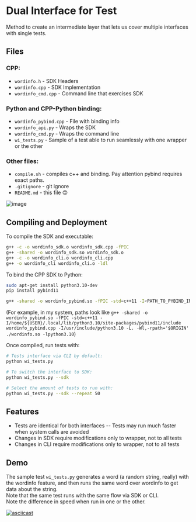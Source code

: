 
# Dual Interface for Test

Method to create an intermediate layer that lets us cover multiple interfaces with single tests.

## Files

### CPP:
* `wordinfo.h` - SDK Headers
* `wordinfo.cpp` - SDK Implementation
* `wordinfo_cmd.cpp` - Command line that exercises SDK

### Python and CPP-Python binding:
* `wordinfo_pybind.cpp` - File with binding info
* `wordinfo_api.py` - Wraps the SDK
* `wordinfo_cmd.py` - Wraps the command line
* `wi_tests.py` - Sample of a test able to run seamlessly with one wrapper or the other

### Other files:
* `compile.sh` - compiles c++ and binding. Pay attention pybind requires exact paths.
* `.gitignore` - git ignore
* `README.md` - this file 🙃

![image](https://github.com/sgershon/InterfacedTests/assets/10831143/25ead45c-bb8f-472b-83fc-1173014218da)

## Compiling and Deployment

To compile the SDK and executable:

```bash
g++ -c -o wordinfo_sdk.o wordinfo_sdk.cpp -fPIC
g++ -shared -o wordinfo_sdk.so wordinfo_sdk.o
g++ -c -o wordinfo_cli.o wordinfo_cli.cpp
g++ -o wordinfo_cli wordinfo_cli.o -ldl
```

To bind the CPP SDK to Python:

```bash
sudo apt-get install python3.10-dev
pip install pybind11

g++ -shared -o wordinfo_pybind.so -fPIC -std=c++11 -I<PATH_TO_PYBIND_INCLUDES> wordinfo_pybind.cpp -I<PATH_TO_PYTHON_INCLUDES> -L. -Wl,-rpath='$ORIGIN' <PATH_TO_WORDINFO_SO> -lpython3.10
```

(For example, in my system, paths look like `g++ -shared -o wordinfo_pybind.so -fPIC -std=c++11 -I/home/${USER}/.local/lib/python3.10/site-packages/pybind11/include wordinfo_pybind.cpp -I/usr/include/python3.10 -L. -Wl,-rpath='$ORIGIN' ./wordinfo.so -lpython3.10`)

Once compiled, run tests with:
```bash
# Tests interface via CLI by default:
python wi_tests.py

# To switch the interface to SDK:
python wi_tests.py --sdk

# Select the amount of tests to run with:
python wi_tests.py --sdk --repeat 50
```

## Features

- Tests are identical for both interfaces
-- Tests may run much faster when system calls are avoided
- Changes in SDK require modifications only to wrapper, not to all tests
- Changes in CLI require modifications only to wrapper, not to all tests

## Demo

The sample test `wi_tests.py` generates a word (a random string, really) with the wordinfo feature, and then runs the same word over wordinfo to get data about the string.  
Note that the same test runs with the same flow via SDK or CLI.  
Note the difference in speed when run in one or the other.  

[![asciicast](https://asciinema.org/a/C23FovFzQHUv9Gzmzt79VtuXX.svg)](https://asciinema.org/a/C23FovFzQHUv9Gzmzt79VtuXX)
